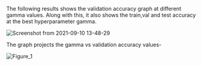 The following results shows the validation accuracy graph at different gamma values. Along with this, it also shows the train,val and test accuracy at the best hyperparameter gamma.

![Screenshot from 2021-09-10 13-48-29](https://user-images.githubusercontent.com/59523992/132891159-8825a265-1dda-4f1a-aeef-efd15c08cb72.png)

The graph projects the gamma vs validation accuracy values-

![Figure_1](https://user-images.githubusercontent.com/59523992/132891204-9ecd316e-2164-4f2b-9068-0c52515275f7.png)
